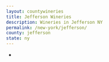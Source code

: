 ```yaml
---
layout: countywineries
title: Jefferson Wineries
description: Wineries in Jefferson NY
permalink: /new-york/jefferson/
county: jefferson
state: ny
---
```

-
